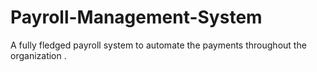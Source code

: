 # Payroll-Management-System
A fully fledged payroll system to automate the payments throughout the organization . 
